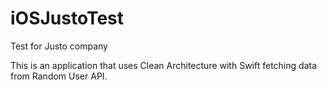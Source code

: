 # iOSJustoTest
Test for Justo company

This is an application that uses Clean Architecture with Swift fetching data from Random User API.
